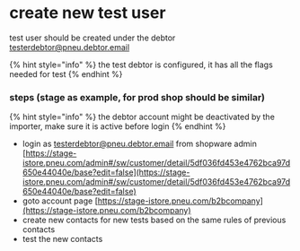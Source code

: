 # create new test user

test user should be created under the debtor testerdebtor@pneu.debtor.email

{% hint style="info" %}
the test debtor is configured, it has all the flags needed for test
{% endhint %}

### steps (stage as example, for prod shop should be similar)

{% hint style="info" %}
the debtor account might be deactivated by the importer, make sure it is active before login
{% endhint %}

* login as testerdebtor@pneu.debtor.email from shopware admin [https://stage-istore.pneu.com/admin#/sw/customer/detail/5df036fd453e4762bca97d650e44040e/base?edit=false](https://stage-istore.pneu.com/admin#/sw/customer/detail/5df036fd453e4762bca97d650e44040e/base?edit=false)
* goto account page [https://stage-istore.pneu.com/b2bcompany](https://stage-istore.pneu.com/b2bcompany)
* create new contacts for new tests based on the same rules of previous contacts
* test the new contacts
